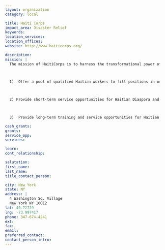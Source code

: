 ```yaml
---
layout: organization
category: local

title: Haiti Corps
impact_area: Disaster Relief
keywords: 
location_services: 
location_offices: 
website: http://www.haiticorps.org/

description: 
mission: |
  The mission of HaitiCorps is to harness the transformational power of national service in order to strengthen the Haitian workforce and facilitate recovery and development for a more vibrant, prosperous Haiti. HaitiCorps fulfills this mission through partnerships and coordination with Haitian government ministries, non-profit organizations, and private industry to:

  

  1)  Offer a pool of qualified Haitian workers to fill positions in organizations committed to fair wages and human rights,

  

  2) Provide short-term service opportunities for Haitian Diaspora and other internationals who can bring specific expertise to Haitian-led projects, and

  

  3)  Provide long-term training and service opportunities for Haitian nationals to serve their country and enhance their competitiveness in the marketplace.

cash_grants: 
grants: 
service_opp: 
services: 

learn: 
cont_relationship: 

salutation: 
first_name: 
last_name: 
title_contact_person: 

city: New York
state: NY
address: |
  4 Washington Sq. Village     
  New York NY 10012
lat: 40.72729
lng: -73.997417
phone: 347-674-4241
ext: 
fax: 
email: 
preferred_contact: 
contact_person_intro: 
---
```


